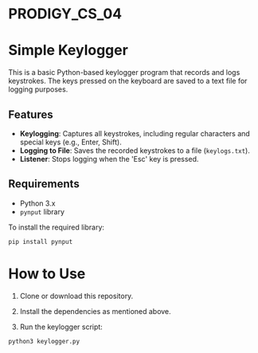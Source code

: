 # PRODIGY_CS_04
# Simple Keylogger

This is a basic Python-based keylogger program that records and logs keystrokes. The keys pressed on the keyboard are saved to a text file for logging purposes.

## Features

- **Keylogging**: Captures all keystrokes, including regular characters and special keys (e.g., Enter, Shift).
- **Logging to File**: Saves the recorded keystrokes to a file (`keylogs.txt`).
- **Listener**: Stops logging when the 'Esc' key is pressed.

## Requirements

- Python 3.x
- `pynput` library

To install the required library:

```bash
pip install pynput
```

# How to Use
1. Clone or download this repository.

2. Install the dependencies as mentioned above.

3. Run the keylogger script:
```bash
python3 keylogger.py
```

